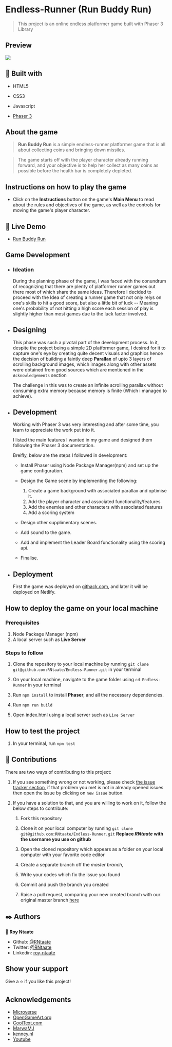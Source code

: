 # Endless-Runner (Run Buddy Run)

> This project is an online endless platformer game built with Phaser 3 Library

## Preview

![](assets/gameGif.gif)

##  🔧 Built with

- HTML5

- CSS3
- Javascript
- [Phaser 3](http://phaser.io/phaser3)

## About the game

> **Run Buddy Run** is a simple endless-runner platformer game that is all about collecting coins and bringing down missiles.

> The game starts off with the player character already running forward, and your objective is to help her collect as many coins as possible before the health bar  is completely depleted.

## Instructions on how to play the game

- Click on the **Instructions** button on the game's **Main Menu** to read about the rules and objectives of the game, as well as the controls for moving the game's player character.

## 🔴 Live Demo

- [Run Buddy Run](https://raw.githack.com/RNtaate/Endless-Runner/feature-endless/dist/index.html)

## Game Development

- ### Ideation
  During the planning phase of the game, I was faced with the conundrum of recognizing that there are plenty of platformer runner games out there most of which share the same ideas. Therefore I decided to proceed with the Idea of creating a runner game that not only relys on one's skills to hit a good score, but also a little bit of luck -- Meaning one's probability of not hitting a high score each session of play is slightly higher than most games due to the luck factor involved.

- ## Designing
  This phase was such a pivotal part of the development process. In it, despite the project being a simple 2D platformer game, I desired for it to capture one's eye by creating quite decent visuals and graphics hence the decision of building a faintly deep **Parallax** of upto 3 layers of scrolling background images, which images along with other assets were obtained from good sources which are mentioned in the `Acknowledgements` section

  The challenge in this was to create an infinite scrolling parallax without consuming extra memory because memory is finite (Which i managed to achieve).

- ## Development
  Working with Phaser 3 was very interesting and after some time, you learn to appreciate the work put into it.

  I listed the main features I wanted in my game and designed them following the Phaser 3 documentation.

  Breifly, below are the steps I followed in development: 

  - Install Phaser using Node Package Manager(npm) and set up the game configuration.

  - Design the Game scene by implementing the following:
    1. Create a game background with associated parallax and optimise it.
    1. Add the player character and associated functionality/features
    1. Add the enemies and other characters with associated features
    1. Add a scoring system

  - Design other supplimentary scenes.
  - Add sound to the game.
  - Add and implement the Leader Board functionality using the scoring api.
  - Finalise.

- ## Deployment
  First the game was deployed on [githack.com](rawcdn.githack.com), and later it will be deployed on Netlify.

## How to deploy the game on your local machine

### Prerequisites
1. Node Package Manager (npm)
2. A local server such as **Live Server**

### Steps to follow

1. Clone the repository to your local machine by running `git clone git@github.com:RNtaate/Endless-Runner.git` in your terminal

1. On your local machine, navigate to the game folder using `cd Endless-Runner` in your terminal

1. Run `npm install` to install **Phaser**, and all the necessary dependencies.

1. Run `npm run build`

1. Open index.html using a local server such as `Live Server`

## How to test the project

1. In your terminal, run `npm test`

## 🤝 Contributions
  There are two ways of contributing to this project:

1. If you see something wrong or not working, please check [the issue tracker section](https://github.com/RNtaate/Endless-Runner/issues), if that problem you met is not in already opened issues then open the issue by clicking on `new issue` button.

2. If you have a solution to that, and you are willing to work on it, follow the below steps to contribute:
    1.  Fork this repository

    1.  Clone it on your local computer by running `git clone git@github.com:RNtaate/Endless-Runner.git` __Replace *RNtaate* with the username you use on github__
    1.  Open the cloned repository which appears as a folder on your local computer with your favorite code editor
    1.  Create a separate branch off the *master branch*,
    1.  Write your codes which fix the issue you found
    1.  Commit and push the branch you created
    1.  Raise a pull request, comparing your new created branch with our original master branch [here](https://github.com/RNtaate/Endless-Runner)

## ✒️  Authors

👤 **Roy Ntaate**

- Github: [@RNtaate](https://github.com/RNtaate)
- Twitter: [@RNtaate](https://twitter.com/RNtaate)
- Linkedin: [roy-ntaate](https://linkedin.com/in/roy-ntaate)

## Show your support

Give a ⭐️ if you like this project!

## Acknowledgements

- [Microverse](https:www.microverse.org)
- [OpenGameArt.org](https://opengameart.org/)
- [CoolText.com](https://cooltext.com/)
- [MarwaMJ](https://marwamj.itch.io/)
- [kenney.nl](https://www.kenney.nl/)
- [Youtube](https://www.youtube.com/)